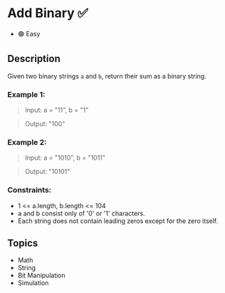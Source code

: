 # Add Binary ✅
- 🟢 Easy 

## Description

Given two binary strings `a` and `b`, return their sum as a binary string.

### Example 1:

> Input: a = "11", b = "1"

> Output: "100"

### Example 2:

> Input: a = "1010", b = "1011"

> Output: "10101"
 

### Constraints:

- 1 <= a.length, b.length <= 104
- a and b consist only of '0' or '1' characters.
- Each string does not contain leading zeros except for the zero itself.

## Topics

- Math
- String
- Bit Manipulation
- Simulation